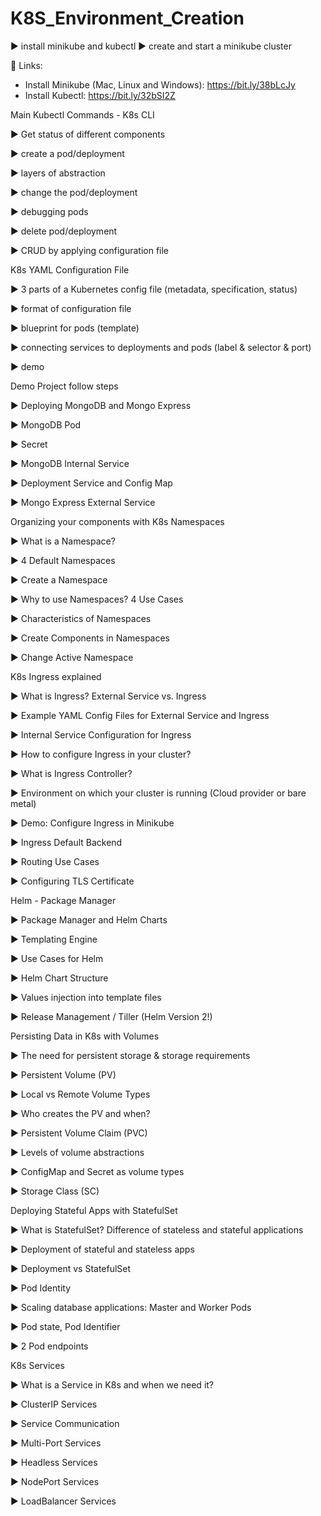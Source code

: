 # K8S_Environment_Creation

►   install minikube and kubectl
►  create and start a minikube cluster


🔗 Links:
- Install Minikube (Mac, Linux and Windows): https://bit.ly/38bLcJy 
- Install Kubectl: https://bit.ly/32bSI2Z



Main Kubectl Commands - K8s CLI

►  Get status of different components

►  create a pod/deployment

►  layers of abstraction

►  change the pod/deployment

►  debugging pods

►  delete pod/deployment

►  CRUD by applying configuration file



K8s YAML Configuration File

►  3 parts of a Kubernetes config file (metadata, specification, status)

►  format of configuration file

►  blueprint for pods (template)

►  connecting services to deployments and pods (label & selector & port)

►  demo



Demo Project follow steps

►  Deploying MongoDB and Mongo Express

►  MongoDB Pod

►  Secret

►  MongoDB Internal Service

►  Deployment Service and Config Map

►  Mongo Express External Service



Organizing your components with K8s Namespaces

►  What is a Namespace?

►  4 Default Namespaces

►  Create a Namespace

►  Why to use Namespaces? 4 Use Cases

►  Characteristics of Namespaces

►  Create Components in Namespaces

►  Change Active Namespace



K8s Ingress explained

►  What is Ingress? External Service vs. Ingress

►  Example YAML Config Files for External Service and Ingress

►  Internal Service Configuration for Ingress

►  How to configure Ingress in your cluster?

►  What is Ingress Controller?

►  Environment on which your cluster is running (Cloud provider or bare metal)

►  Demo: Configure Ingress in Minikube

►  Ingress Default Backend

►  Routing Use Cases

►  Configuring TLS Certificate



Helm - Package Manager

►  Package Manager and Helm Charts

►  Templating Engine

►  Use Cases for Helm

►  Helm Chart Structure

►  Values injection into template files

►  Release Management / Tiller (Helm Version 2!)



Persisting Data in K8s with Volumes

►  The need for persistent storage & storage requirements

►  Persistent Volume (PV)

►  Local vs Remote Volume Types

►  Who creates the PV and when?

►  Persistent Volume Claim (PVC)

►  Levels of volume abstractions

►  ConfigMap and Secret as volume types

►  Storage Class (SC)



Deploying Stateful Apps with StatefulSet

►  What is StatefulSet? Difference of stateless and stateful applications

►  Deployment of stateful and stateless apps

►  Deployment vs StatefulSet

►  Pod Identity

►  Scaling database applications: Master and Worker Pods

►  Pod state, Pod Identifier

►  2 Pod endpoints



K8s Services

►   What is a Service in K8s and when we need it?

►  ClusterIP Services

►  Service Communication

►  Multi-Port Services

►  Headless Services

►  NodePort Services

►  LoadBalancer Services
